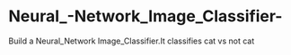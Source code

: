 # Neural_-Network_Image_Classifier-
Build a Neural_Network Image_Classifier.It classifies cat vs not cat
